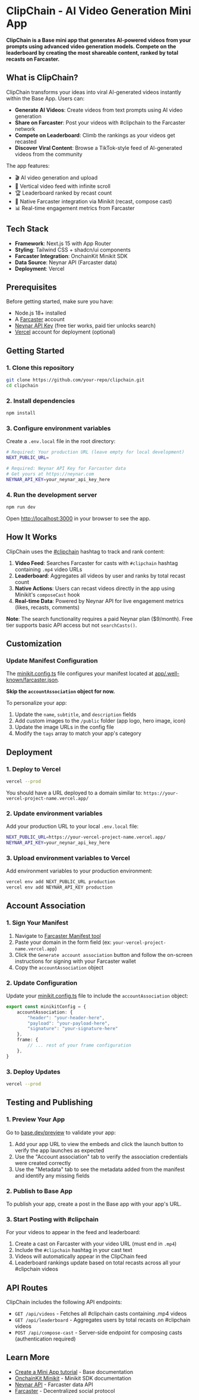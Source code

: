 # ClipChain - AI Video Generation Mini App

**ClipChain is a Base mini app that generates AI-powered videos from your prompts using advanced video generation models. Compete on the leaderboard by creating the most shareable content, ranked by total recasts on Farcaster.**

## What is ClipChain?

ClipChain transforms your ideas into viral AI-generated videos instantly within the Base App. Users can:

- **Generate AI Videos**: Create videos from text prompts using AI video generation
- **Share on Farcaster**: Post your videos with #clipchain to the Farcaster network
- **Compete on Leaderboard**: Climb the rankings as your videos get recasted
- **Discover Viral Content**: Browse a TikTok-style feed of AI-generated videos from the community

The app features:

- 🎬 AI video generation and upload
- 📱 Vertical video feed with infinite scroll
- 🏆 Leaderboard ranked by recast count
- 🔄 Native Farcaster integration via Minikit (recast, compose cast)
- 📊 Real-time engagement metrics from Farcaster

## Tech Stack

- **Framework**: Next.js 15 with App Router
- **Styling**: Tailwind CSS + shadcn/ui components
- **Farcaster Integration**: OnchainKit Minikit SDK
- **Data Source**: Neynar API (Farcaster data)
- **Deployment**: Vercel

## Prerequisites

Before getting started, make sure you have:

- Node.js 18+ installed
- A [Farcaster](https://farcaster.xyz/) account
- [Neynar API Key](https://neynar.com) (free tier works, paid tier unlocks search)
- [Vercel](https://vercel.com/) account for deployment (optional)

## Getting Started

### 1. Clone this repository

```bash
git clone https://github.com/your-repo/clipchain.git
cd clipchain
```

### 2. Install dependencies

```bash
npm install
```

### 3. Configure environment variables

Create a `.env.local` file in the root directory:

```bash
# Required: Your production URL (leave empty for local development)
NEXT_PUBLIC_URL=

# Required: Neynar API Key for Farcaster data
# Get yours at https://neynar.com
NEYNAR_API_KEY=your_neynar_api_key_here
```

### 4. Run the development server

```bash
npm run dev
```

Open [http://localhost:3000](http://localhost:3000) in your browser to see the app.

## How It Works

ClipChain uses the [#clipchain](https://warpcast.com/~/search?q=%23clipchain) hashtag to track and rank content:

1. **Video Feed**: Searches Farcaster for casts with `#clipchain` hashtag containing `.mp4` video URLs
2. **Leaderboard**: Aggregates all videos by user and ranks by total recast count
3. **Native Actions**: Users can recast videos directly in the app using Minikit's `composeCast` hook
4. **Real-time Data**: Powered by Neynar API for live engagement metrics (likes, recasts, comments)

**Note**: The search functionality requires a paid Neynar plan ($9/month). Free tier supports basic API access but not `searchCasts()`.

## Customization

### Update Manifest Configuration

The [minikit.config.ts](minikit.config.ts) file configures your manifest located at [app/.well-known/farcaster.json](app/.well-known/farcaster.json).

**Skip the `accountAssociation` object for now.**

To personalize your app:

1. Update the `name`, `subtitle`, and `description` fields
2. Add custom images to the `/public` folder (app logo, hero image, icon)
3. Update the image URLs in the config file
4. Modify the `tags` array to match your app's category

## Deployment

### 1. Deploy to Vercel

```bash
vercel --prod
```

You should have a URL deployed to a domain similar to: `https://your-vercel-project-name.vercel.app/`

### 2. Update environment variables

Add your production URL to your local `.env.local` file:

```bash
NEXT_PUBLIC_URL=https://your-vercel-project-name.vercel.app/
NEYNAR_API_KEY=your_neynar_api_key_here
```

### 3. Upload environment variables to Vercel

Add environment variables to your production environment:

```bash
vercel env add NEXT_PUBLIC_URL production
vercel env add NEYNAR_API_KEY production
```

## Account Association

### 1. Sign Your Manifest

1. Navigate to [Farcaster Manifest tool](https://farcaster.xyz/~/developers/mini-apps/manifest)
2. Paste your domain in the form field (ex: `your-vercel-project-name.vercel.app`)
3. Click the `Generate account association` button and follow the on-screen instructions for signing with your Farcaster wallet
4. Copy the `accountAssociation` object

### 2. Update Configuration

Update your [minikit.config.ts](minikit.config.ts) file to include the `accountAssociation` object:

```ts
export const minikitConfig = {
    accountAssociation: {
        "header": "your-header-here",
        "payload": "your-payload-here",
        "signature": "your-signature-here"
    },
    frame: {
        // ... rest of your frame configuration
    },
}
```

### 3. Deploy Updates

```bash
vercel --prod
```

## Testing and Publishing

### 1. Preview Your App

Go to [base.dev/preview](https://base.dev/preview) to validate your app:

1. Add your app URL to view the embeds and click the launch button to verify the app launches as expected
2. Use the "Account association" tab to verify the association credentials were created correctly
3. Use the "Metadata" tab to see the metadata added from the manifest and identify any missing fields

### 2. Publish to Base App

To publish your app, create a post in the Base app with your app's URL.

### 3. Start Posting with #clipchain

For your videos to appear in the feed and leaderboard:

1. Create a cast on Farcaster with your video URL (must end in `.mp4`)
2. Include the `#clipchain` hashtag in your cast text
3. Videos will automatically appear in the ClipChain feed
4. Leaderboard rankings update based on total recasts across all your #clipchain videos

## API Routes

ClipChain includes the following API endpoints:

- `GET /api/videos` - Fetches all #clipchain casts containing .mp4 videos
- `GET /api/leaderboard` - Aggregates users by total recasts on #clipchain videos
- `POST /api/compose-cast` - Server-side endpoint for composing casts (authentication required)

## Learn More

- [Create a Mini App tutorial](https://docs.base.org/docs/mini-apps/quickstart/create-new-miniapp/) - Base documentation
- [OnchainKit Minikit](https://onchainkit.xyz/minikit/introduction) - Minikit SDK documentation
- [Neynar API](https://docs.neynar.com/) - Farcaster data API
- [Farcaster](https://www.farcaster.xyz/) - Decentralized social protocol
